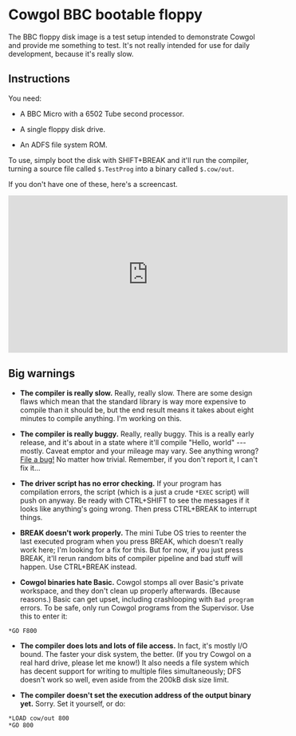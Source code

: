 Cowgol BBC bootable floppy
==========================

The BBC floppy disk image is a test setup intended to demonstrate Cowgol and
provide me something to test. It's not really intended for use for daily
development, because it's really slow.

Instructions
------------

You need:

- A BBC Micro with a 6502 Tube second processor.

- A single floppy disk drive.

- An ADFS file system ROM.

To use, simply boot the disk with SHIFT+BREAK and it'll run the compiler,
turning a source file called `$.TestProg` into a binary called `$.cow/out`.

If you don't have one of these, here's a screencast.

<iframe width="560" height="315" src="https://www.youtube.com/embed/epTQPSi3IyQ" frameborder="0" allowfullscreen></iframe>

Big warnings
------------

- **The compiler is really slow.** Really, really slow. There are some design
flaws which mean that the standard library is way more expensive to compile
than it should be, but the end result means it takes about eight minutes to
compile anything. I'm working on this.

- **The compiler is really buggy.** Really, really buggy. This is a really
early release, and it's about in a state where it'll compile "Hello, world"
--- mostly. Caveat emptor and your mileage may vary. See anything wrong?
[File a bug!](https://github.com/davidgiven/cowgol/issues/new) No matter how
trivial. Remember, if you don't report it, I can't fix it...

- **The driver script has no error checking.** If your program has
compilation errors, the script (which is a just a crude `*EXEC` script) will
push on anyway. Be ready with CTRL+SHIFT to see the messages if it looks like
anything's going wrong. Then press CTRL+BREAK to interrupt things.

- **BREAK doesn't work properly.** The mini Tube OS tries to reenter the last
executed program when you press BREAK, which doesn't really work here; I'm
looking for a fix for this. But for now, if you just press BREAK, it'll rerun
random bits of compiler pipeline and bad stuff will happen. Use CTRL+BREAK
instead.

- **Cowgol binaries hate Basic.** Cowgol stomps all over Basic's private
workspace, and they don't clean up properly afterwards. (Because reasons.)
Basic can get upset, including crashlooping with `Bad program` errors. To be
safe, only run Cowgol programs from the Supervisor. Use this to enter it:

```
*GO F800
```

- **The compiler does lots and lots of file access.** In fact, it's mostly
I/O bound. The faster your disk system, the better. (If you try Cowgol on a
real hard drive, please let me know!) It also needs a file system which has
decent support for writing to multiple files simultaneously; DFS doesn't work
so well, even aside from the 200kB disk size limit.

- **The compiler doesn't set the execution address of the output binary
yet.** Sorry. Set it yourself, or do:

```
*LOAD cow/out 800
*GO 800
```
